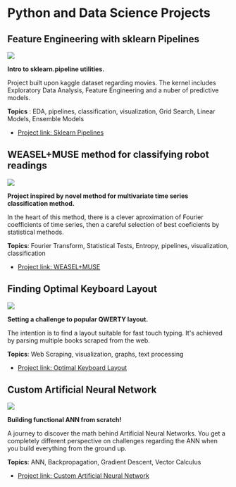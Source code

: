 # Python and Data Science Projects

## Feature Engineering with sklearn Pipelines

![](https://i.imgur.com/KwlewKr.png)

**Intro to sklearn.pipeline utilities.**

Project built upon kaggle dataset regarding movies. The kernel includes Exploratory Data Analysis, Feature Engineering and a nuber of predictive models.

**Topics** : EDA, pipelines, classification, visualization, Grid Search, Linear Models, Ensemble Models

* [Project link: Sklearn Pipelines](https://www.kaggle.com/fk0728/feature-engineering-with-sklearn-pipelines)

## WEASEL+MUSE method for classifying robot readings

![](https://i.imgur.com/bSwNyl2.png)

**Project inspired by novel method for multivariate time series classification method.**

In the heart of this method, there is a clever aproximation of Fourier coefficients of time series, then a careful selection of best coeficients by statistical methods.

**Topics**: Fourier Transform, Statistical Tests, Entropy, pipelines, visualization, classification

* [Project link: WEASEL+MUSE](https://www.kaggle.com/fk0728/weasel-muse-method-for-classifying-robot-readings)

## Finding Optimal Keyboard Layout

![](https://i.imgur.com/MsKtom2.png)

**Setting a challenge to popular QWERTY layout.**

The intention is to find a layout suitable for fast touch typing. It's achieved by parsing multiple books scraped from the web.

**Topics**: Web Scraping, visualization, graphs, text processing

* [Project link: Optimal Keyboard Layout](https://github.com/93fk/Optimal_Keyboard_Layout)


## Custom Artificial Neural Network

![](https://i.imgur.com/2XVNdXA.png)

**Building functional ANN from scratch!**

A journey to discover the math behind Artificial Neural Networks. You get a completely different perspective on challenges regarding the ANN when you build everything from the ground up.

**Topics**: ANN, Backpropagation, Gradient Descent, Vector Calculus

* [Project link: Custom Artificial Neural Network](https://github.com/93fk/Custom-ANN)
